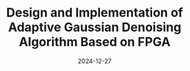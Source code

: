 ---
title: "Design and Implementation of Adaptive Gaussian Denoising Algorithm Based on FPGA"
collection: publications
category: conferences
permalink: /publication/2024-12-27-adaptive-gaussian-denoising-fpga
excerpt: '针对传统高斯滤波在去噪和细节保留之间难以平衡的痛点，设计了一种可根据图像局部特性动态调整滤波参数的自适应高斯去噪算法，并以FPGA为平台进行高效硬件实现。'
date: 2024-12-27
venue: 'IEEE 7th International Conference on Automation, Electronics and Electrical Engineering (AUTEEE 2024)'
paperurl: 'http://xhc03.github.io/files/paper1.pdf'
citation: 'Chen, Xinghao. (2024). &quot;Design and Implementation of Adaptive Gaussian Denoising Algorithm Based on FPGA.&quot; <i>2024 IEEE 7th International Conference on Automation, Electronics and Electrical Engineering (AUTEEE 2024)</i>.'
---